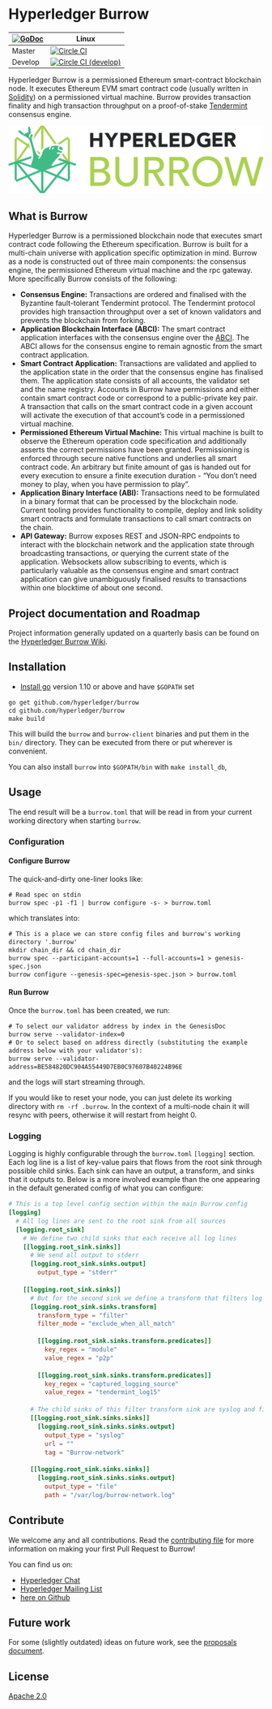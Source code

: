 # Hyperledger Burrow

|[![GoDoc](https://godoc.org/github.com/burrow?status.png)](https://godoc.org/github.com/hyperledger/burrow) | Linux |
|---|-------|
| Master | [![Circle CI](https://circleci.com/gh/hyperledger/burrow/tree/master.svg?style=svg)](https://circleci.com/gh/hyperledger/burrow/tree/master) |
| Develop | [![Circle CI (develop)](https://circleci.com/gh/hyperledger/burrow/tree/develop.svg?style=svg)](https://circleci.com/gh/hyperledger/burrow/tree/develop) |

Hyperledger Burrow is a permissioned Ethereum smart-contract blockchain node. It executes Ethereum EVM smart contract code (usually written in [Solidity](https://solidity.readthedocs.io)) on a permissioned virtual machine. Burrow provides transaction finality and high transaction throughput on a proof-of-stake [Tendermint](https://tendermint.com) consensus engine.

![burrow logo](docs/images/burrow.png)

## What is Burrow

Hyperledger Burrow is a permissioned blockchain node that executes smart contract code following the Ethereum specification. Burrow is built for a multi-chain universe with application specific optimization in mind. Burrow as a node is constructed out of three main components: the consensus engine, the permissioned Ethereum virtual machine and the rpc gateway. More specifically Burrow consists of the following:

- **Consensus Engine:** Transactions are ordered and finalised with the Byzantine fault-tolerant Tendermint protocol.  The Tendermint protocol provides high transaction throughput over a set of known validators and prevents the blockchain from forking.
- **Application Blockchain Interface (ABCI):** The smart contract application interfaces with the consensus engine over the [ABCI](https://github.com/tendermint/tendermint/abci). The ABCI allows for the consensus engine to remain agnostic from the smart contract application.
- **Smart Contract Application:** Transactions are validated and applied to the application state in the order that the consensus engine has finalised them. The application state consists of all accounts, the validator set and the name registry. Accounts in Burrow have permissions and either contain smart contract code or correspond to a public-private key pair. A transaction that calls on the smart contract code in a given account will activate the execution of that account’s code in a permissioned virtual machine.
- **Permissioned Ethereum Virtual Machine:** This virtual machine is built to observe the Ethereum operation code specification and additionally asserts the correct permissions have been granted. Permissioning is enforced through secure native functions and underlies all smart contract code. An arbitrary but finite amount of gas is handed out for every execution to ensure a finite execution duration - “You don’t need money to play, when you have permission to play”.
- **Application Binary Interface (ABI):** Transactions need to be formulated in a binary format that can be processed by the blockchain node. Current tooling provides functionality to compile, deploy and link solidity smart contracts and formulate transactions to call smart contracts on the chain.
- **API Gateway:** Burrow exposes REST and JSON-RPC endpoints to interact with the blockchain network and the application state through broadcasting transactions, or querying the current state of the application. Websockets allow subscribing to events, which is particularly valuable as the consensus engine and smart contract application can give unambiguously finalised results to transactions within one blocktime of about one second.

## Project documentation and Roadmap

Project information generally updated on a quarterly basis can be found on the [Hyperledger Burrow Wiki](https://wiki.hyperledger.org/projects/burrow).

## Installation

- [Install go](https://golang.org/doc/install) version 1.10 or above and have `$GOPATH` set

```
go get github.com/hyperledger/burrow
cd github.com/hyperledger/burrow
make build
```

This will build the `burrow` and `burrow-client` binaries and put them in the `bin/` directory. They can be executed from there or put wherever is convenient.

You can also install `burrow` into `$GOPATH/bin` with `make install_db`,

## Usage

The end result will be a `burrow.toml` that will be read in from your current working directory when starting `burrow`.

### Configuration

#### Configure Burrow
The quick-and-dirty one-liner looks like:

```shell
# Read spec on stdin
burrow spec -p1 -f1 | burrow configure -s- > burrow.toml
```

which translates into:

```shell
# This is a place we can store config files and burrow's working directory '.burrow'
mkdir chain_dir && cd chain_dir
burrow spec --participant-accounts=1 --full-accounts=1 > genesis-spec.json
burrow configure --genesis-spec=genesis-spec.json > burrow.toml
```
#### Run Burrow
Once the `burrow.toml` has been created, we run:

```
# To select our validator address by index in the GenesisDoc
burrow serve --validator-index=0
# Or to select based on address directly (substituting the example address below with your validator's):
burrow serve --validator-address=BE584820DC904A55449D7EB0C97607B40224B96E
```

and the logs will start streaming through.

If you would like to reset your node, you can just delete its working directory with `rm -rf .burrow`. In the context of a
multi-node chain it will resync with peers, otherwise it will restart from height 0.

### Logging

Logging is highly configurable through the `burrow.toml` `[logging]` section. Each log line is a list of key-value pairs that flows from the root sink through possible child sinks. Each sink can have an output, a transform, and sinks that it outputs to. Below is a more involved example than the one appearing in the default generated config of what you can configure:

```toml
# This is a top level config section within the main Burrow config
[logging]
  # All log lines are sent to the root sink from all sources
  [logging.root_sink]
    # We define two child sinks that each receive all log lines
    [[logging.root_sink.sinks]]
      # We send all output to stderr
      [logging.root_sink.sinks.output]
        output_type = "stderr"

    [[logging.root_sink.sinks]]
      # But for the second sink we define a transform that filters log lines from Tendermint's p2p module
      [logging.root_sink.sinks.transform]
        transform_type = "filter"
        filter_mode = "exclude_when_all_match"

        [[logging.root_sink.sinks.transform.predicates]]
          key_regex = "module"
          value_regex = "p2p"

        [[logging.root_sink.sinks.transform.predicates]]
          key_regex = "captured_logging_source"
          value_regex = "tendermint_log15"

      # The child sinks of this filter transform sink are syslog and file and will omit log lines originating from p2p
      [[logging.root_sink.sinks.sinks]]
        [logging.root_sink.sinks.sinks.output]
          output_type = "syslog"
          url = ""
          tag = "Burrow-network"

      [[logging.root_sink.sinks.sinks]]
        [logging.root_sink.sinks.sinks.output]
          output_type = "file"
          path = "/var/log/burrow-network.log"
```

## Contribute

We welcome any and all contributions. Read the [contributing file](.github/CONTRIBUTING.md) for more information on making your first Pull Request to Burrow!

You can find us on:
- [Hyperledger Chat](https://chat.hyperledger.org)
- [Hyperledger Mailing List](https://lists.hyperledger.org/mailman/listinfo)
- [here on Github](https://github.com/hyperledger/burrow/issues)

## Future work

For some (slightly outdated) ideas on future work, see the [proposals document](./docs/PROPOSALS.md).

## License

[Apache 2.0](LICENSE.md)
